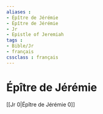 ```yaml
---
aliases : 
- Épître de Jérémie
- Épître de Jérémie
- Jr
- Epistle of Jeremiah
tags : 
- Bible/Jr
- français
cssclass : français
---
```


# Épître de Jérémie

[[Jr 0|Épître de Jérémie 0]]
